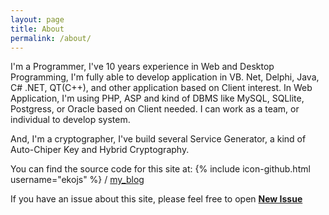 ```yaml
---
layout: page
title: About
permalink: /about/
---
```


I'm a Programmer, I've 10 years experience in Web and Desktop Programming, I'm fully able to develop application in VB. Net, Delphi, Java, C# .NET, QT(C++), and other application based on Client interest. In Web Application, I'm using PHP, ASP and kind of DBMS like MySQL, SQLlite, Postgress, or Oracle based on Client needed. I can work as a team, or individual to develop system.

And, I'm a cryptographer, I've build several Service Generator, a kind of Auto-Chiper Key and Hybrid Cryptography.

You can find the source code for this site at:
{% include icon-github.html username="ekojs" %} /
[my_blog](https://github.com/ekojs/ekojs.github.io)

If you have an issue about this site, please feel free to open [**New Issue**](https://github.com/ekojs/ekojs.github.io/issues/new)